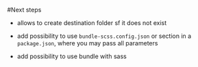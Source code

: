 #Next steps
- allows to create destination folder sf it does not exist

- add possibility to use `bundle-scss.config.json` or section in a `package.json`, where you may pass all parameters 

- add possibility to use bundle with sass
